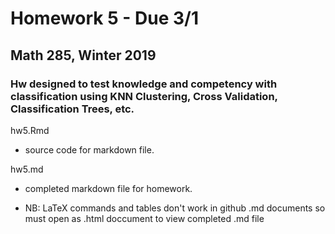 Homework 5 - Due 3/1
================
Math 285, Winter 2019
------

### Hw designed to test knowledge and competency with classification using KNN Clustering, Cross Validation, Classification Trees, etc.

hw5.Rmd
  + source code for markdown file.
  
hw5.md
  + completed markdown file for homework.
  
  + NB: LaTeX commands and tables don't work in github .md documents so must open as .html doccument to view completed .md file
